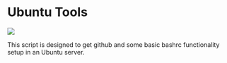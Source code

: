 # Ubuntu Tools

![](https://png2.kisspng.com/sh/150cc9cf537feb8263b60c2295b5f3f0/L0KzQYm3WcAzN5tBfpH0aYP2gLBuTgR2gF53edVucj3zdbBulflvNZ1uhudDLXvogrBsjL1tcZ96kJ9xb4P3ebBuTgBvb155itN3c4Dkgrb1lL1qdZJsfeU2MkSwRIK9TgguO146eqpsOEG3R4LoUMYxOF85Sac5NUS4RYK8U8U6O2U8UaM6MEa5PsH1h5==/kisspng-tux-racer-penguin-linux-kernel-linux-hosting-png-transparent-images-24-416-x-3-5b8c81471a0600.4150545515359347911066.png)


This script is designed to get github and some basic bashrc functionality setup in an Ubuntu server. 
